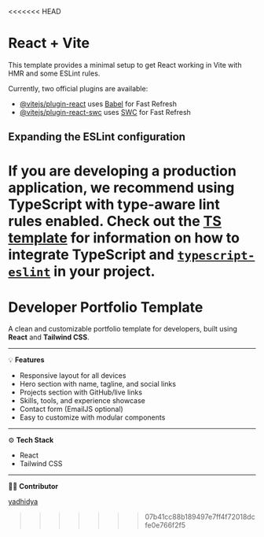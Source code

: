 <<<<<<< HEAD
# React + Vite

This template provides a minimal setup to get React working in Vite with HMR and some ESLint rules.

Currently, two official plugins are available:

- [@vitejs/plugin-react](https://github.com/vitejs/vite-plugin-react/blob/main/packages/plugin-react) uses [Babel](https://babeljs.io/) for Fast Refresh
- [@vitejs/plugin-react-swc](https://github.com/vitejs/vite-plugin-react/blob/main/packages/plugin-react-swc) uses [SWC](https://swc.rs/) for Fast Refresh

## Expanding the ESLint configuration

If you are developing a production application, we recommend using TypeScript with type-aware lint rules enabled. Check out the [TS template](https://github.com/vitejs/vite/tree/main/packages/create-vite/template-react-ts) for information on how to integrate TypeScript and [`typescript-eslint`](https://typescript-eslint.io) in your project.
=======
# Developer Portfolio Template

A clean and customizable portfolio template for developers, built using **React** and **Tailwind CSS**.

---

💡 **Features**

- Responsive layout for all devices  
- Hero section with name, tagline, and social links  
- Projects section with GitHub/live links  
- Skills, tools, and experience showcase  
- Contact form (EmailJS optional)  
- Easy to customize with modular components

---

⚙️ **Tech Stack**

- React  
- Tailwind CSS  


---

👨‍💻 **Contributor**

[yadhidya](https://github.com/yadhidya)
>>>>>>> 07b41cc88b189497e7ff4f72018dcfe0e766f2f5

